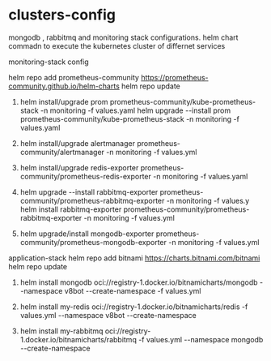 # clusters-config
mongodb , rabbitmq and monitoring stack configurations.
helm chart commadn to execute the kubernetes cluster of differnet services 

  monitoring-stack config

  helm repo add prometheus-community https://prometheus-community.github.io/helm-charts
  helm repo update

1.  helm install/upgrade prom prometheus-community/kube-prometheus-stack -n monitoring -f values.yaml
    helm upgrade --install prom prometheus-community/kube-prometheus-stack   -n monitoring -f values.yaml

2. helm install/upgrade alertmanager prometheus-community/alertmanager   -n monitoring -f values.yml

3. helm install/upgrade redis-exporter prometheus-community/prometheus-redis-exporter -n monitoring -f values.yaml

4. helm upgrade --install rabbitmq-exporter prometheus-community/prometheus-rabbitmq-exporter -n monitoring -f values.y
   helm install rabbitmq-exporter prometheus-community/prometheus-rabbitmq-exporter -n monitoring -f values.yml

5. helm upgrade/install mongodb-exporter prometheus-community/prometheus-mongodb-exporter -n monitoring -f values.yml


application-stack 
    helm repo add bitnami https://charts.bitnami.com/bitnami
    helm repo update

1.  helm install mongodb oci://registry-1.docker.io/bitnamicharts/mongodb --namespace v8bot --create-namespace -f values.yml

2. helm install my-redis oci://registry-1.docker.io/bitnamicharts/redis   -f values.yml   --namespace v8bot   --create-namespace

3.  helm install my-rabbitmq oci://registry-1.docker.io/bitnamicharts/rabbitmq   -f values.yml   --namespace mongodb   --create-namespace

